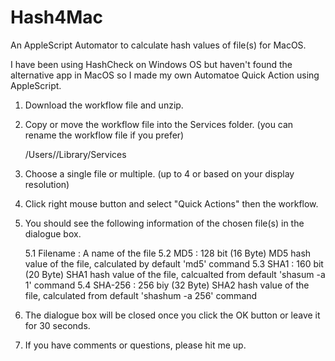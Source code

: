 # Hash4Mac
An AppleScript Automator to calculate hash values of file(s) for MacOS.

I have been using HashCheck on Windows OS but haven't found the alternative app in MacOS so I made my own Automatoe Quick Action using AppleScript.

1. Download the workflow file and unzip.

2. Copy or move the workflow file into the Services folder. (you can rename the workflow file if you prefer)

   /Users/<User Name>/Library/Services
   
3. Choose a single file or multiple. (up to 4 or based on your display resolution)

4. Click right mouse button and select "Quick Actions" then the workflow.

5. You should see the following information of the chosen file(s) in the dialogue box.

   5.1 Filename : A name of the file
   5.2 MD5 : 128 bit (16 Byte) MD5 hash value of the file, calculated by default 'md5' command
   5.3 SHA1 : 160 bit (20 Byte) SHA1 hash value of the file, calcualted from default 'shasum -a 1' command
   5.4 SHA-256 : 256 biy (32 Byte) SHA2 hash value of the file, calculated from default 'shashum -a 256' command

6. The dialogue box will be closed once you click the OK button or leave it for 30 seconds.

7. If you have comments or questions, please hit me up.
